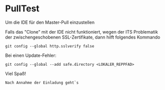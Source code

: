 # PullTest
Um die IDE für den Master-Pull einzustellen

Falls das "Clone" mit der IDE nicht funktioniert, wegen der ITS Problematik der zwischengeschobenen SSL-Zertifikate, dann hilft folgendes Kommando

    git config --global http.sslverify false

Bei einen Update-Fehler:

    git config --global --add safe.directory <LOKALER_REPPFAD>

Viel Spaß!

    Nach Annahme der Einladung geht`s
